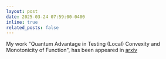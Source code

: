 ```yaml
---
layout: post
date: 2025-03-24 07:59:00-0400
inline: true
related_posts: false
---
```


My work "Quantum Advantage in Testing (Local) Convexity and Monotonicity of Function", has been appeared in [arxiv](https://arxiv.org/pdf/2503.18696) 
    
